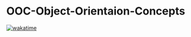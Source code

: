 # OOC-Object-Orientaion-Concepts <br>
[![wakatime](https://wakatime.com/badge/github/IreshEranga/Cpp-programming.svg)](https://wakatime.com/badge/github/IreshEranga/Cpp-programming)
